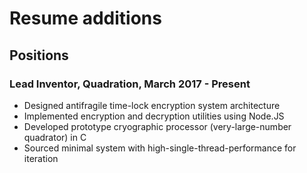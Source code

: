 # Resume additions

## Positions

### Lead Inventor, Quadration, March 2017 - Present ###

- Designed antifragile time-lock encryption system architecture
- Implemented encryption and decryption utilities using Node.JS
- Developed prototype cryographic processor (very-large-number quadrator) in C
- Sourced minimal system with high-single-thread-performance for iteration
